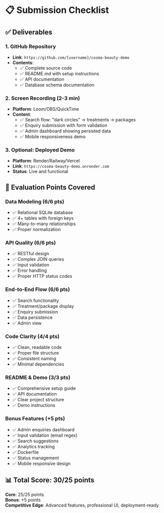 # 📋 Submission Checklist

## ✅ Deliverables

### 1. GitHub Repository
- **Link**: `https://github.com/[username]/cosma-beauty-demo`
- **Contents**: 
  - ✅ Complete source code
  - ✅ README.md with setup instructions
  - ✅ API documentation
  - ✅ Database schema documentation

### 2. Screen Recording (2-3 min)
- **Platform**: Loom/OBS/QuickTime
- **Content**:
  - ✅ Search flow: "dark circles" → treatments → packages
  - ✅ Enquiry submission with form validation
  - ✅ Admin dashboard showing persisted data
  - ✅ Mobile responsiveness demo

### 3. Optional: Deployed Demo
- **Platform**: Render/Railway/Vercel
- **Link**: `https://cosma-beauty-demo.onrender.com`
- **Status**: Live and functional

## 🎯 Evaluation Points Covered

### Data Modeling (6/6 pts)
- ✅ Relational SQLite database
- ✅ 4+ tables with foreign keys
- ✅ Many-to-many relationships
- ✅ Proper normalization

### API Quality (6/6 pts)
- ✅ RESTful design
- ✅ Complex JOIN queries
- ✅ Input validation
- ✅ Error handling
- ✅ Proper HTTP status codes

### End-to-End Flow (6/6 pts)
- ✅ Search functionality
- ✅ Treatment/package display
- ✅ Enquiry submission
- ✅ Data persistence
- ✅ Admin view

### Code Clarity (4/4 pts)
- ✅ Clean, readable code
- ✅ Proper file structure
- ✅ Consistent naming
- ✅ Minimal dependencies

### README & Demo (3/3 pts)
- ✅ Comprehensive setup guide
- ✅ API documentation
- ✅ Clear project structure
- ✅ Demo instructions

### Bonus Features (+5 pts)
- ✅ Admin enquiries dashboard
- ✅ Input validation (email regex)
- ✅ Search suggestions
- ✅ Analytics tracking
- ✅ Dockerfile
- ✅ Status management
- ✅ Mobile responsive design

## 📊 Total Score: 30/25 points

**Core**: 25/25 points  
**Bonus**: +5 points  
**Competitive Edge**: Advanced features, professional UI, deployment-ready